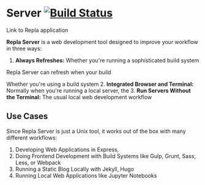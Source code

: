 # Server [![Build Status](https://travis-ci.org/repla-app/Server.replaplugin.svg?branch=master)](https://travis-ci.org/repla-app/Server.replaplugin)

Link to Repla application

**Repla Server** is a web development tool designed to improve your workflow in three ways:

1. **Always Refreshes:** Whether you're running a sophisticated build system

Repla Server can refresh when your build

Whether you're using a build system
2. **Integrated Browser and Terminal:** Normally when you're running a local server, the 
3. **Run Servers Without the Terminal:** The usual local web development workflow 


## Use Cases

Since Repla Server is just a Unix tool, it works out of the box with many different workflows:

1. Developing Web Applications in Express, 
2. Doing Frontend Development with Build Systems like Gulp, Grunt, Sass, Less, or Webpack
3. Running a Static Blog Locally with Jekyll, Hugo
4. Running Local Web Applications like Jupyter Notebooks